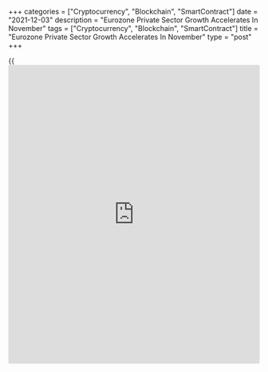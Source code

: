 +++
categories = ["Cryptocurrency", "Blockchain", "SmartContract"]
date = "2021-12-03"
description = "Eurozone Private Sector Growth Accelerates In November"
tags = ["Cryptocurrency", "Blockchain", "SmartContract"]
title = "Eurozone Private Sector Growth Accelerates In November"
type = "post"
+++

{{<iframe id="large-banner" src="https://www.bounty.group/#slide=14.0" width="100%" height="600" scrolling="no" style="border: 0px solid rgb(216, 221, 230); border-radius: 3px;">}}

Eurozone private sector growth re-accelerated in November primarily
reflecting the resilience in the service sector as severe supply-related
constraints weighed on manufacturing activity, final survey results from
IHS Markit showed on Friday.  
  
Official data showed that retail turnover in the currency bloc
recovered, as expected, in October despite a fall in food sales.

The final composite output index rose to 55.4 in November from 54.2 in
October, private survey data revealed. The faster growth ended a three-
month sequence of slowing growth in November.  
  
Although the reading was below the flash 55.8, the index stayed above
the neutral 50.0 mark signaling expansion in the private sector.

The overall improvement reflects the strong performance of services
activity and masks the second-softest increase in manufacturing
production since its recovery began in July 2020.

The services Purchasing Managers' Index came in at 55.9, down from 54.6
in October. The flash reading was flash 56.6.

An improvement in the rate of economic growth signaled by the eurozone
PMI looks likely to be short-lived, Chris Williamson, chief
[business][1] economist at IHS Markit said.

With the data collected prior to [news](https://www.letsplayfx.com/blog/forex-news-website/) of the Omicron variant, sentiment
about near-term prospects will inevitably have been knocked even
further, the economist added.

Data split by member states monitored by the survey showed that Spain,
Italy and France all recorded quicker upturns which were well in excess
of their [historical](https://www.fintechee.com/services/historical-data-for-forex/) averages. However, it was in the currency bloc's
largest [economy][2], Germany, where the slowest expansion was seen.

Germany's final composite PMI came in at 52.2 in November, up marginally
from October's eight-month low of 52.0 but below the flash 52.8. At the
same time, the services PMI dropped to 52.7 from 52.4. The reading was
also below the initial estimate of 53.4.

France's private sector expanded for the eighth consecutive month in
November. That said, the service sector was the sole driving force as
manufacturing output levels were stagnant.

The final composite output index improved to 56.1 from 54.7 a month ago.
The flash score was 56.3. The services PMI rose to 57.4 from 56.6 in
October and remained below the initial score of 58.2.

Italy's private sector continued to expand in November, with the rate of
growth the fastest since August and sharp overall. The composite output
index rose to 57.6 from 54.2 in October. At the same time, he services
PMI advanced to 55.9 from 52.4 a month ago.

Growth of Spain's private sector economy improved in November to a
three-month high. The composite output index climbed to 58.3, up from
56.2 in October and indicated growth for a ninth month in a row.

The services PMI reached a three-month high of 59.8, up from 56.6 in
October. Economists had forecast the index to climb to 58.8.

Elsewhere, data published by Eurostat showed that Eurozone retail sales
increased 0.2 percent in October after falling 0.4 percent in the
previous month.

On a yearly basis, retail sales growth eased to 1.4 percent in October
from 2.6 percent in the previous month. Sales were forecast to grow 1.2
percent.

For comments and feedback [contact](https://www.playgroundfx.com/contact/): editorial@rtt[news](https://www.letsplayfx.com/blog/forex-news-website/).com

[Economic News][2]

 **What parts of the world are seeing the best (and worst) economic
performances lately? Click[here][3] to check out our [Econ Scorecard][3]
and find out! See up-to-the-moment [ranking](https://www.playgroundfx.com/blog/crypto-exchange-ranking/)s for the best and worst
performers in [GDP][4], [unemployment rate][5], [inflation][3] and much
more.**

   1. www.rtt[news](https://www.letsplayfx.com/blog/forex-news-website/).com/Content/Business.aspx
   2. www.rtt[news](https://www.letsplayfx.com/blog/forex-news-website/).com/Content/EconomicNews.aspx
   3. www.rtt[news](https://www.letsplayfx.com/blog/forex-news-website/).com/economic-scorecard/world-rank/CPI/highest-performance.aspx
   4. www.rtt[news](https://www.letsplayfx.com/blog/forex-news-website/).com/economic-scorecard/world-rank/GDP/highest-performance.aspx
   5. www.rtt[news](https://www.letsplayfx.com/blog/forex-news-website/).com/economic-scorecard/world-rank/unemployment-rate/lowest-performance.aspx